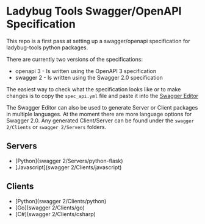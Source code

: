 # Ladybug Tools Swagger/OpenAPI Specification

This repo is a first pass at setting up a swagger/openapi specification for ladybug-tools python packages.

There are currently two versions of the specifications:
* openapi 3 - Is written using the OpenAPI 3 specification
* swagger 2 - Is written using the Swagger 2.0 specification

The easiest way to check what the specification looks like or to make changes is to copy the `spec_api.yml` file and paste it into the [Swagger Editor](https://editor.swagger.io/)

The Swagger Editor can also be used to generate Server or Client packages in multiple languages. At the moment there are more language options for Swagger 2.0. Any generated Client/Server can be found under the `swagger 2/Clients` or `swagger 2/Servers` folders.

## Servers
* [Python](swagger 2/Servers/python-flask)
* [Javascript](swagger 2/Clients/javascript)
## Clients
* [Python](swagger 2/Clients/python)
* [Go](swagger 2/Clients/go)
* [C#](swagger 2/Clients/csharp)
